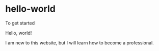 # hello-world
To get started

Hello, world!

I am new to this website, but I will learn how to become a professional.
